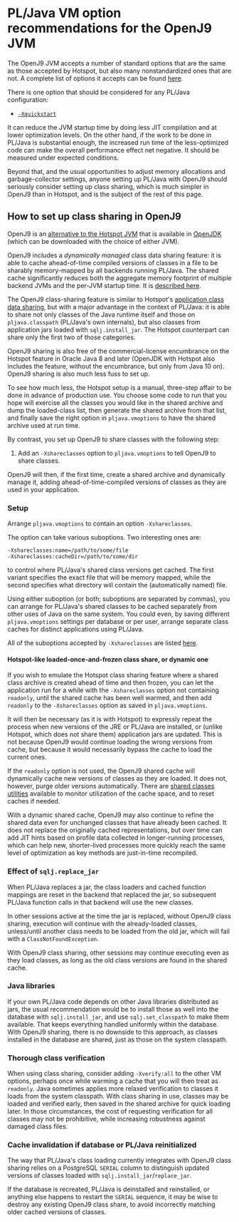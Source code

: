 # PL/Java VM option recommendations for the OpenJ9 JVM

The OpenJ9 JVM accepts a number of standard options that are the same as
those accepted by Hotspot, but also many nonstandardized ones that are not.
A complete list of options it accepts can be found [here][oj9opts].

There is one option that should be considered for any PL/Java configuration:

* [`-Xquickstart`][xqs]

It can reduce the JVM startup time by doing less JIT compilation and at lower
optimization levels. On the other hand, if the work to be done in PL/Java is
substantial enough, the increased run time of the less-optimized code can make
the overall performance effect net negative. It should be measured under
expected conditions.

[xqs]: https://www.ibm.com/support/knowledgecenter/SSYKE2_8.0.0/com.ibm.java.vm.80.doc/docs/xquickstart.html

Beyond that, and the usual opportunities to adjust memory allocations and
garbage-collector settings, anyone setting up PL/Java with OpenJ9 should
seriously consider setting up class sharing, which is much simpler in
OpenJ9 than in Hotspot, and is the subject of the rest of this page.

## How to set up class sharing in OpenJ9

OpenJ9 is an [alternative to the Hotspot JVM][hsj9] that is available in
[OpenJDK][] (which can be downloaded with the choice of either JVM).

OpenJ9 includes a _dynamically managed_ class data sharing feature: it is
able to cache ahead-of-time compiled versions of classes in a file to be
sharably memory-mapped by all backends running PL/Java. The shared cache
significantly reduces both the aggregate memory footprint of multiple
backend JVMs and the per-JVM startup time. It is [described here][ej9cds].

The OpenJ9 class-sharing feature is similar to Hotspot's
[application class data sharing][iads], but with a major advantage in the
context of PL/Java: it is able to share not only classes of the Java runtime
itself and those on `pljava.classpath` (PL/Java's own internals), but also
classes from application jars loaded with `sqlj.install_jar`. The Hotspot
counterpart can share only the first two of those categories.

OpenJ9 sharing is also free of the commercial-license encumbrance on the
Hotspot feature in Oracle Java 8 and later (OpenJDK with Hotspot also includes
the feature, without the encumbrance, but only from Java 10 on).
OpenJ9 sharing is also much less fuss to set up.

To see how much less, the Hotspot setup is a manual, three-step affair
to be done in advance of production use. You choose some code to run that you
hope will exercise all the classes you would like in the shared
archive and dump the loaded-class list, then generate the shared archive
from that list, and finally save the right option in `pljava.vmoptions` to have
the shared archive used at run time.

By contrast, you set up OpenJ9 to share classes with the following step:

1. Add an `-Xshareclasses` option to `pljava.vmoptions` to tell OpenJ9 to
    share classes.

OpenJ9 will then, if the first time, create a shared archive and dynamically
manage it, adding ahead-of-time-compiled versions of classes as they are
used in your application.

[oj9opts]: https://www.ibm.com/support/knowledgecenter/SSYKE2_8.0.0/com.ibm.java.vm.80.doc/docs/x_jvm_commands.html
[ej9cds]: https://www.ibm.com/developerworks/library/j-class-sharing-openj9/
[iads]: appcds.html
[vmop]: vmoptions.html
[OpenJDK]: https://adoptopenjdk.net/
[hsj9]: https://www.eclipse.org/openj9/oj9_faq.html
[shclutil]: https://www.ibm.com/developerworks/library/j-class-sharing-openj9/#sharedclassesutilities

### Setup

Arrange `pljava.vmoptions` to contain an option `-Xshareclasses`.

The option can take various suboptions. Two interesting ones are:

    -Xshareclasses:name=/path/to/some/file
    -Xshareclasses:cacheDir=/path/to/some/dir

to control where PL/Java's shared class versions get cached. The first variant
specifies the exact file that will be memory mapped, while the second specifies
what directory will contain the (automatically named) file.

Using either suboption (or both; suboptions are separated by commas), you can
arrange for PL/Java's shared classes to be cached separately from other uses
of Java on the same system. You could even, by saving different
`pljava.vmoptions` settings per database or per user, arrange separate class
caches for distinct applications using PL/Java.

All of the suboptions accepted by `-Xshareclasses` are listed [here][xsc].

[xsc]: https://www.ibm.com/support/knowledgecenter/SSYKE2_8.0.0/com.ibm.java.vm.80.doc/docs/xshareclasses.html

#### Hotspot-like loaded-once-and-frozen class share, or dynamic one

If you wish to emulate the Hotspot class sharing feature where a shared class
archive is created ahead of time and then frozen, you can let the application
run for a while with the `-Xshareclasses` option not containing `readonly`,
until the shared cache has been well warmed, and then add `readonly` to the
`-Xshareclasses` option as saved in `pljava.vmoptions`.

It will then be necessary (as it is with Hotspot) to expressly repeat the
process when new versions of the JRE or PL/Java are installed, or (unlike
Hotspot, which does not share them) application jars are updated. This is
not because OpenJ9 would continue loading the wrong versions from cache,
but because it would necessarily bypass the cache to load the current ones.

If the `readonly` option is not used, the OpenJ9 shared cache will dynamically
cache new versions of classes as they are loaded. It does not, however, purge
older versions automatically. There are [shared classes utilities][shclutil]
available to monitor utilization of the cache space, and to reset caches if
needed.

With a dynamic shared cache, OpenJ9 may also continue to refine the shared
data even for unchanged classes that have already been cached. It does not
replace the originally cached representations, but over time can add JIT hints
based on profile data collected in longer-running processes, which can help
new, shorter-lived processes more quickly reach the same level of optimization
as key methods are just-in-time recompiled.

### Effect of `sqlj.replace_jar`

When PL/Java replaces a jar, the class loaders and cached function mappings
are reset in the backend that replaced the jar, so subsequent PL/Java function
calls in that backend will use the new classes.

In other sessions active at the time the jar is replaced, without OpenJ9 class
sharing, execution will continue with the already-loaded classes, unless/until
another class needs to be loaded from the old jar, which will fail with a
`ClassNotFoundException`.

With OpenJ9 class sharing, other sessions may continue executing even as they
load classes, as long as the old class versions are found in the shared cache.

### Java libraries

If your own PL/Java code depends on other Java libraries distributed as
jars, the usual recommendation would be to install those as well into the
database with `sqlj.install_jar`, and use `sqlj.set_classpath` to make them
available. That keeps everything handled uniformly within the database.
With OpenJ9 sharing, there is no downside to this approach, as classes
installed in the database are shared, just as those on the system classpath.

### Thorough class verification

When using class sharing, consider adding `-Xverify:all` to
the other VM options, perhaps once while warming a cache that you will then
treat as `readonly`. Java sometimes applies more relaxed verification to
classes it loads from the system classpath. With class sharing in use, classes
may be loaded and verified early, then saved in the shared archive for quick
loading later. In those circumstances, the cost of requesting verification for
all classes may not be prohibitive, while increasing robustness against damaged
class files.

### Cache invalidation if database or PL/Java reinitialized

The way that PL/Java's class loading currently integrates with OpenJ9 class
sharing relies on a PostgreSQL `SERIAL` column to distinguish updated versions
of classes loaded with `sqlj.install_jar`/`replace_jar`.

If the database is recreated, PL/Java is deinstalled and reinstalled, or
anything else happens to restart the `SERIAL` sequence, it may be wise to
destroy any existing OpenJ9 class share, to avoid incorrectly matching
older cached versions of classes.
